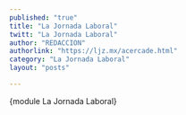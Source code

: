 ```yaml
---
published: "true"
title: "La Jornada Laboral"
twitt: "La Jornada Laboral"
author: "REDACCION"
authorlink: "https://ljz.mx/acercade.html"
category: "La Jornada Laboral"
layout: "posts"

---
```



  {module La Jornada Laboral}

